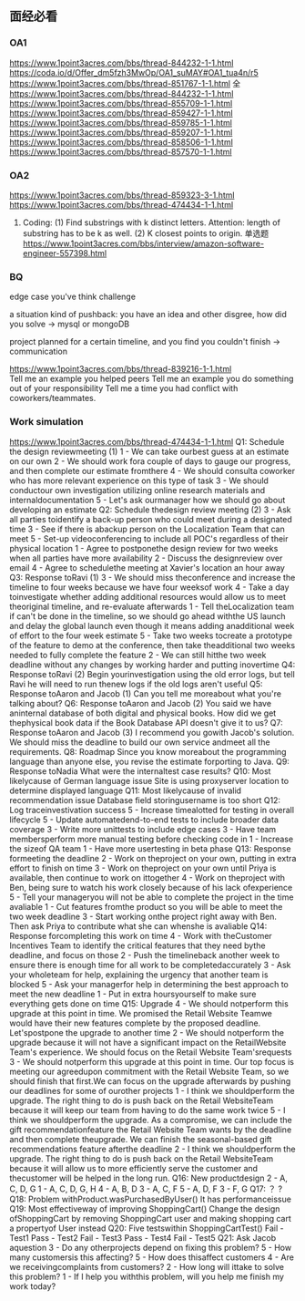 ## 面经必看

### OA1
https://www.1point3acres.com/bbs/thread-844232-1-1.html 
https://coda.io/d/Offer_dm5fzh3MwOp/OA1_suMAY#OA1_tua4n/r5 
https://www.1point3acres.com/bbs/thread-851767-1-1.html 全
https://www.1point3acres.com/bbs/thread-844232-1-1.html 
https://www.1point3acres.com/bbs/thread-855709-1-1.html 
https://www.1point3acres.com/bbs/thread-859427-1-1.html 
https://www.1point3acres.com/bbs/thread-859785-1-1.html 
https://www.1point3acres.com/bbs/thread-859207-1-1.html 
https://www.1point3acres.com/bbs/thread-858506-1-1.html 
https://www.1point3acres.com/bbs/thread-857570-1-1.html 

### OA2
https://www.1point3acres.com/bbs/thread-859323-3-1.html 
https://www.1point3acres.com/bbs/thread-474434-1-1.html 
1. Coding:
(1) Find substrings with k distinct letters. Attention: length of substring has to be k as well.
(2) K closest points to origin.
单选题 https://www.1point3acres.com/bbs/interview/amazon-software-engineer-557398.html 

### BQ
edge case you've think
challenge

a situation kind of pushback: you have an idea and other disgree, how did you solve
-> mysql or mongoDB

project planned for a certain timeline, and you find you couldn't finish
-> communication




https://www.1point3acres.com/bbs/thread-839216-1-1.html  
Tell me an example you helped peers
Tell me an example you do something out of your responsibility
Tell me a time you had conflict with coworkers/teammates.

### Work simulation
https://www.1point3acres.com/bbs/thread-474434-1-1.html 
Q1: Schedule the design reviewmeeting (1)
1 - We can take ourbest guess at an estimate on our own
2 - We should work fora couple of days to gauge our progress, and then complete our estimate fromthere
4 - We should consulta coworker who has more relevant experience on this type of task
3 - We should conductour own investigation utilizing online research materials and internaldocumentation
5 - Let's ask ourmanager how we should go about developing an estimate
Q2: Schedule thedesign review meeting (2)
3 - Ask all parties toidentify a back-up person who could meet during a designated time
3 - See if there is abackup person on the Localization Team that can meet
5 - Set-up videoconferencing to include all POC's regardless of their physical location
1 - Agree to postponethe design review for two weeks when all parties have more availability
2 - Discuss the designreview over email
4 - Agree to schedulethe meeting at Xavier's location an hour away
Q3: Response toRavi (1)
3 - We should miss theconference and increase the timeline to four weeks because we have four weeksof work
4 - Take a day toinvestigate whether adding additional resources would allow us to meet theoriginal timeline, and re-evaluate afterwards
1 - Tell theLocalization team if can't be done in the timeline, so we should go ahead withthe US launch and delay the global launch even though it means adding anadditional week of effort to the four week estimate
5 - Take two weeks tocreate a prototype of the feature to demo at the conference, then take theadditional two weeks needed to fully complete the feature
2 - We can still hitthe two week deadline without any changes by working harder and putting inovertime
Q4: Response toRavi (2)
Begin yourinvestigation using the old error logs, but tell Ravi he will need to run thenew logs if the old logs aren't useful
Q5: Response toAaron and Jacob (1)
Can you tell me moreabout what you're talking about?
Q6: Response toAaron and Jacob (2)
You said we have aninternal database of both digital and physical books. How did we get thephysical book data if the Book Database API doesn't give it to us?
Q7: Response toAaron and Jacob (3)
I recommend you gowith Jacob's solution. We should miss the deadline to build our own service andmeet all the requirements.
Q8: Roadmap
Since you know moreabout the programming language than anyone else, you revise the estimate forporting to Java.
Q9: Response toNadia
What were the internaltest case results?
Q10: Most likelycause of German language issue
Site is using proxyserver location to determine displayed language
Q11: Most likelycause of invalid recommendation issue
Database field storingusername is too short
Q12: Log traceinvestivation success
5 - Increase timealotted for testing in overall lifecycle
5 - Update automatedend-to-end tests to include broader data coverage
3 - Write more unittests to include edge cases
3 - Have team membersperform more manual testing before checking code in
1 - Increase the sizeof QA team
1 - Have more usertesting in beta phase
Q13: Response formeeting the deadline
2 - Work on theproject on your own, putting in extra effort to finish on time
3 - Work on theproject on your own until Priya is available, then continue to work on ittogether
4 - Work on theproject with Ben, being sure to watch his work closely because of his lack ofexperience
5 - Tell your manageryou will not be able to complete the project in the time avaliable
1 - Cut features fromthe product so you will be able to meet the two week deadline
3 - Start working onthe project right away with Ben. Then ask Priya to contribute what she can whenshe is avaliable
Q14: Response forcompleting this work on time
4 - Work with theCustomer Incentives Team to identify the critical features that they need bythe deadline, and focus on those
2 - Push the timelineback another week to ensure there is enough time for all work to be completedaccurately
3 - Ask your wholeteam for help, explaining the urgency that another team is blocked
5 - Ask your managerfor help in determining the best approach to meet the new deadline
1 - Put in extra hoursyourself to make sure everything gets done on time
Q15: Upgrade
4 - We should notperform this upgrade at this point in time. We promised the Retail Website Teamwe would have their new features complete by the proposed deadline. Let'spostpone the upgrade to another time
2 - We should notper‍‌‌‌‌‍‍‍‍‍‌‍‌‍‌‍‌‍‌‌form the upgrade because it will not have a significant impact on the RetailWebsite Team's experience. We should focus on the Retail Website Team'srequests
3 - We should notperform this upgrade at this point in time. Our top focus is meeting our agreedupon commitment with the Retail Website Team, so we should finish that first.We can focus on the upgrade afterwards by pushing our deadlines for some of ourother projects
1 - I think we shouldperform the upgrade. The right thing to do is push back on the Retail WebsiteTeam because it will keep our team from having to do the same work twice
5 - I think we shouldperform the upgrade. As a compromise, we can include the gift recommendationfeature the Retail Website Team wants by the deadline and then complete theupgrade. We can finish the seasonal-based gift recommendations feature afterthe deadline
2 - I think we shouldperform the upgrade. The right thing to do is push back on the Retail WebsiteTeam because it will allow us to more efficiently serve the customer and thecustomer will be helped in the long run.
Q16: New productdesign
2 - A, C, D, G
1 - A, C, D, G, H
4 - A, B, D
3 - A, C, F
5 - A, D, F
3 - F, G
Q17: ？
?
Q18: Problem withProduct.wasPurchasedByUser()
It has performanceissue
Q19: Most effectiveway of improving ShoppingCart()
Change the design ofShoppingCart by removing ShoppingCart user and making shopping cart a propertyof User instead
Q20: Five testswithin ShoppingCartTest()
Fail - Test1
Pass - Test2
Fail - Test3
Pass - Test4
Fail - Test5
Q21: Ask Jacob aquestion
3 - Do any otherprojects depend on fixing this problem?
5 - How many customersis this affecting?
5 - How does thisaffect customers
4 - Are we receivingcomplaints from customers?
2 - How long will ittake to solve this problem?
1 - If I help you withthis problem, will you help me finish my work today?